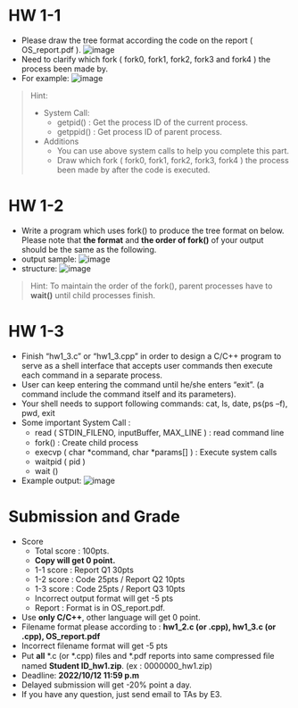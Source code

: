 # HW 1-1
- Please draw the tree format according the code on the report ( OS_report.pdf ).
  ![image](https://github.com/XCI9/NYCU-2022-Fall-Introduction-to-Operating-Systems/assets/71249961/37a7d50d-7b5e-4bdc-90de-c65aa2888ae2)
- Need to clarify which fork ( fork0, fork1, fork2, fork3 and fork4 ) the process been made by.
- For example:
  ![image](https://github.com/XCI9/NYCU-2022-Fall-Introduction-to-Operating-Systems/assets/71249961/ec6fb004-1c4f-4e7f-9af8-43ac94ec3d12)
> Hint:
> - System Call:
>   - getpid() : Get the process ID of the current process.
>   - getppid() : Get process ID of parent process.
> - Additions
>   - You can use above system calls to help you complete this part.
>   - Draw which fork ( fork0, fork1, fork2, fork3, fork4 ) the process been made by after the code is executed. 

# HW 1-2
- Write a program which uses fork() to produce the tree format on below.
  Please note that **the format** and **the order of fork()** of your output should be the same as the following.
- output sample:
  ![image](https://github.com/XCI9/NYCU-2022-Fall-Introduction-to-Operating-Systems/assets/71249961/3100b0bf-8c6f-41db-ad9b-323e60c0b8b5)
- structure:
  ![image](https://github.com/XCI9/NYCU-2022-Fall-Introduction-to-Operating-Systems/assets/71249961/a4deb996-1d64-4eaa-b226-4265cbe3e861)

> Hint:
> To maintain the order of the fork(), parent processes have to **wait()** until child processes finish.

# HW 1-3
- Finish “hw1_3.c” or “hw1_3.cpp” in order to design a C/C++ program to serve as a shell interface that accepts user commands then execute each command in a separate process.
-  User can keep entering the command until he/she enters “exit”. (a command include the command itself and its parameters).
- Your shell needs to support following commands: cat, ls, date, ps(ps –f), pwd, exit
- Some important System Call :
  - read ( STDIN_FILENO, inputBuﬀer, MAX_LINE ) : read command line
  - fork() : Create child process
  - execvp ( char *command, char *params[] ) : Execute system calls
  - waitpid ( pid )
  - wait ()
- Example output:
  ![image](https://github.com/XCI9/NYCU-2022-Fall-Introduction-to-Operating-Systems/assets/71249961/6c44a913-8459-4a6e-8539-8879658415d4)


# Submission and Grade
- Score
  - Total score : 100pts.
  - **Copy will get 0 point.**
  - 1-1 score : Report Q1 30pts
  - 1-2 score : Code 25pts / Report Q2 10pts
  - 1-3 score : Code 25pts / Report Q3 10pts
  - Incorrect output format will get -5 pts
  - Report : Format is in OS_report.pdf.
-  Use **only C/C++**, other language will get 0 point. 
- Filename format please according to : **hw1_2.c (or .cpp), hw1_3.c (or .cpp), OS_report.pdf**
- Incorrect filename format will get -5 pts
- Put **all** *.c (or *.cpp) ﬁles and *.pdf reports into same compressed ﬁle named **Student ID_hw1.zip**. (ex : 0000000_hw1.zip)
- Deadline: **2022/10/12 11:59 p.m**
- Delayed submission will get -20% point a day. 
- If you have any question, just send email to TAs by E3.
